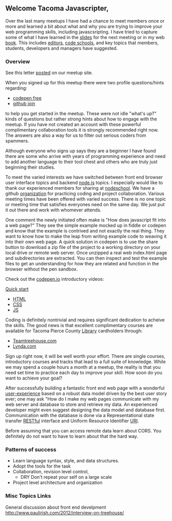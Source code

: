 ## Welcome Tacoma Javascripter,

Over the last many meetups I have had a chance to
meet members once or more and learned a bit about
what and why you are trying to improve your web
programming skills, including javascsripting.  I
have tried to capture some of what I have learned
in the [slides](http://www.slideshare.net/JoeDevlin2)
 for the next meeting or in my web [book](http://vividventures.biz/d/?q=javascript).
This includes [editors](http://www.vividventures.biz/d/?q=text_editors),
[code schools](http://vividventures.biz/d/?q=javascript#code-schools),
and key topics that members, students, developers and managers
have suggested.

### Overview

See this letter [posted]() on our meetup site.

When you signed up for this meetup there were two
profile questions/hints regarding:
* [codepen free](https://codepen.io/signup/free)
* [github join](https://github.com/join)

to help you get started in the meetup.  These were
not idle "what's up?" kinds of questions but rather
_strong_ hints about how to engage with the meetup.
If you have not created an account with these powerful
complimentary collaboration tools it is strongly
recommended right now.  The answers are also a way
for us to filter out serious coders from spammers.

Although everyone who signs up says they are a
beginner I have found there are some who arrive with
years of programming experience and need to add
another language to their tool chest and others who
are truly just beginning their studies.

To meet the varied interests we have switched between
front end browser user interface topics and backend
[node.js](https://nodejs.org/en/) topics.  I especially
would like to thank our experienced members for sharing
at [nodeschool](http://nodeschool.io/tacoma/). We have
a github [organization](https://github.com/Tacoma-JS)
for practicing coding and project collaboration.
Various meeting times have been offered with varied
success.  There is no one topic or meeting time that
satisfies everyones need on the same day.  We just
put it out there and work with whomever attends.

One comment the newly initiated often make is "How
does javascript fit into a web page?"  They see the
simple example mocked up in fiddle or codepen and
know that the example is contrived and not exactly
the real thing.  They want to know how to make the
leap from writing example code to weaving it into
their own web page.  A quick solution in codepen
is to use the share button to download a zip file
of the project to a working directory on your
local drive or remote web server. Once unzipped a
real web index.html page and subdirectories are
extracted.  You can then inspect and test the
example files to get an understanding for how they
are related and function in the browser without
the pen sandbox.

Check out the [codepen.io](http://codepen.io/)
introductory videos:

[Quick start](https://www.youtube.com/watch?v=T_k03JH3b24)
* [HTML](https://www.youtube.com/watch?v=VJw_9cyr0vI)
* [CSS](https://www.youtube.com/watch?v=QWODB684vhw)
* [JS](https://www.youtube.com/watch?v=jgB5ncR4ygA)

Coding is definitely nontrivial and requires
significant dedication to acheive the skills.
The good news is that excellent complimentary
courses are available for Tacoma Pierce County
[Library](http://www.piercecountylibrary.org/) cardholders
through:
* [Teamtreehouse.com](https://teamtreehouse.com/gateways/pierce_county_public_library/signup?)
* [Lynda.com](https://www.lynda.com/portal/sip?org=piercecountylibrary.org)

Sign up right now, it will be well worth your effort.
There are single courses, introductory courses and
tracks that lead to a full suite of knowledge.  While
we may spend a couple hours a month at a meetup, the
reality is that you need set time to practice each day
to improve your skill. How soon do you want to
achieve your goal?

After successfully building a fantastic front end
web page with a wonderful [user-experience](http://www.usability.gov/what-and-why/user-experience.html) based on a robust data model driven by
the best user story ever; one may ask "How do I make
my web pages communicate with my web server and database
to store and retrieve my data.  An experienced developer
might even suggest designing the data model and database
first.  Communication with the database is done via
a Representational state transfer [RESTful](https://en.wikipedia.org/wiki/Representational_state_transfer) interface and
Uniform Resource Identifier [URI](https://en.wikipedia.org/wiki/Uniform_Resource_Identifier).

Before assuming that you can access remote data learn
about CORS. You definitely do not want to have to learn
about that the hard way.

### Patterns of success
* Learn language syntax, style, and data structures.
* Adopt the tools for the task
* Collaboration, revision level control,
  - DRY Don't repeat your self on a large scale
* Project level architecture and organization


### Misc Topics Links
General discussion about front end develpment
http://www.paulirish.com/2012/interview-on-treehouse/

